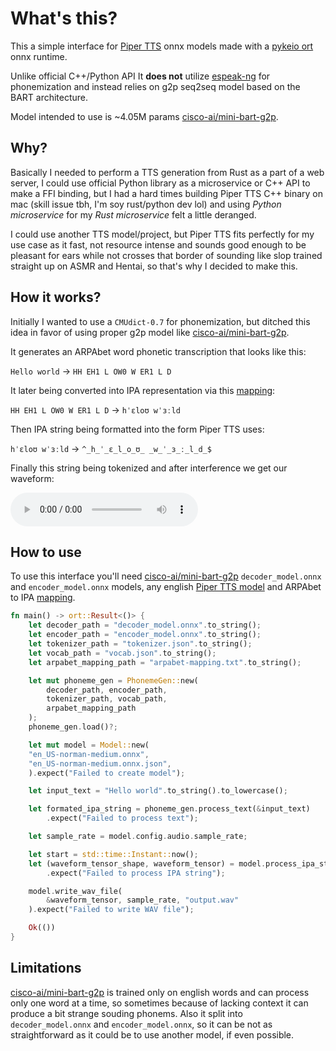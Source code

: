 # What's this?

This a simple interface for [Piper TTS](https://github.com/OHF-Voice/piper1-gpl) onnx models made with a [pykeio ort](https://ort.pyke.io) onnx runtime.

Unlike official C++/Python API It **does not** utilize [espeak-ng](https://github.com/espeak-ng/espeak-ng) for phonemization and instead relies on g2p seq2seq model based on the BART architecture.

Model intended to use is ~4.05M params [cisco-ai/mini-bart-g2p](https://huggingface.co/cisco-ai/mini-bart-g2p).

## Why?

Basically I needed to perform a TTS generation from Rust as a part of a web server, I could use official Python library as a microservice or C++ API to make a FFI binding, but I had a hard times building Piper TTS C++ binary on mac (skill issue tbh, I'm soy rust/python dev lol) and using *Python microservice* for my *Rust microservice* felt a little deranged.

I could use another TTS model/project, but Piper TTS fits perfectly for my use case as it fast, not resource intense and sounds good enough to be pleasant for ears while not crosses that border of sounding like slop trained straight up on ASMR and Hentai, so that's why I decided to make this.

## How it works?

Initially I wanted to use a `CMUdict-0.7` for phonemization, but ditched this idea in favor of using proper g2p model like [cisco-ai/mini-bart-g2p](https://huggingface.co/cisco-ai/mini-bart-g2p).

It generates an ARPAbet word phonetic transcription that looks like this:

`Hello world` -> `HH EH1 L OW0 W ER1 L D`

It later being converted into IPA representation via this [mapping](arpabet-mapping.txt):

`HH EH1 L OW0 W ER1 L D` -> `hˈɛloʊ wˈɜːld`

Then IPA string being formatted into the form Piper TTS uses:  

`hˈɛloʊ wˈɜːld` -> `^_h_ˈ_ɛ_l_o_ʊ_ _w_ˈ_ɜ_ː_l_d_$`

Finally this string being tokenized and after interference we get our waveform:

![example](example.wav)

## How to use

To use this interface you'll need [cisco-ai/mini-bart-g2p](https://huggingface.co/cisco-ai/mini-bart-g2p) `decoder_model.onnx` and `encoder_model.onnx` models,
any english [Piper TTS model](https://huggingface.co/rhasspy/piper-voices/tree/main/en) and ARPAbet to IPA [mapping](arpabet-mapping.txt).

```Rust
fn main() -> ort::Result<()> {    
    let decoder_path = "decoder_model.onnx".to_string();
    let encoder_path = "encoder_model.onnx".to_string();
    let tokenizer_path = "tokenizer.json".to_string();
    let vocab_path = "vocab.json".to_string();
    let arpabet_mapping_path = "arpabet-mapping.txt".to_string();

    let mut phoneme_gen = PhonemeGen::new(
        decoder_path, encoder_path, 
        tokenizer_path, vocab_path, 
        arpabet_mapping_path
    );
    phoneme_gen.load()?;

    let mut model = Model::new(
    "en_US-norman-medium.onnx",
    "en_US-norman-medium.onnx.json",
    ).expect("Failed to create model");

    let input_text = "Hello world".to_string().to_lowercase();

    let formated_ipa_string = phoneme_gen.process_text(&input_text)
        .expect("Failed to process text");

    let sample_rate = model.config.audio.sample_rate;

    let start = std::time::Instant::now();
    let (waveform_tensor_shape, waveform_tensor) = model.process_ipa_string(&formated_ipa_string)
        .expect("Failed to process IPA string"); 

    model.write_wav_file(
        &waveform_tensor, sample_rate, "output.wav"
    ).expect("Failed to write WAV file");

    Ok(())
}
```

## Limitations

[cisco-ai/mini-bart-g2p](https://huggingface.co/cisco-ai/mini-bart-g2p) is trained only on english words and can process only one word at a time, so sometimes because of lacking context it can produce a bit strange souding phonems. Also it split into `decoder_model.onnx` and `encoder_model.onnx`, so it can be not as straightforward as it could be to use another model, if even possible.
